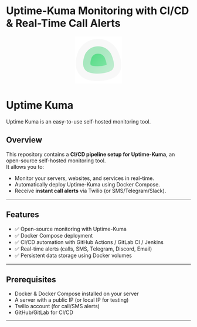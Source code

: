 # Uptime-Kuma Monitoring with CI/CD & Real-Time Call Alerts

<div align="center" width="100%">
    <img src="./public/icon.svg" width="128" alt="" />
</div>

# Uptime Kuma

Uptime Kuma is an easy-to-use self-hosted monitoring tool.

## Overview
This repository contains a **CI/CD pipeline setup for Uptime-Kuma**, an open-source self-hosted monitoring tool.  
It allows you to:
- Monitor your servers, websites, and services in real-time.
- Automatically deploy Uptime-Kuma using Docker Compose.
- Receive **instant call alerts** via Twilio (or SMS/Telegram/Slack).

---

## Features
- ✅ Open-source monitoring with Uptime-Kuma
- ✅ Docker Compose deployment
- ✅ CI/CD automation with GitHub Actions / GitLab CI / Jenkins
- ✅ Real-time alerts (calls, SMS, Telegram, Discord, Email)
- ✅ Persistent data storage using Docker volumes

---

## Prerequisites
- Docker & Docker Compose installed on your server
- A server with a public IP (or local IP for testing)
- Twilio account (for call/SMS alerts)
- GitHub/GitLab for CI/CD

---




